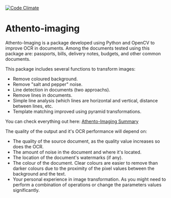 [![Code Climate](https://codeclimate.com/repos/55394aa2e30ba00af8001be9/badges/8ee3783737be9e27c1f0/gpa.svg)](https://codeclimate.com/repos/55394aa2e30ba00af8001be9/feed) 

# Athento-imaging

Athento-Imaging is a package developed using Python and OpenCV to improve OCR in
documents. Among the documents tested using this package are: passports, bills,
delivery notes, budgets, and other common documents.

This package includes several functions to transform images:

- Remove coloured background.
- Remove "salt and pepper" noise.
- Line detection in documents (two approachs).
- Remove lines in documents.
- Simple line analysis (which lines are horizontal and vertical, distance between lines, etc.
- Template matching improved using pyramid transformations.


You can check everything out here: [Athento-Imaging Summary](<docs/SUMMARY.md>)

The quality of the output and it's OCR performance will depend on:

- The quality of the source document, as the quality value increases so does the OCR.
- The amount of noise in the document and where it's located.
- The location of the document's watermarks (if any).
- The colour of the document. Clear colours are easier to remove than darker colours due to the proximity of the pixel values between the background and the text.
- Your personal experience in image transformation. As you might need to perform  a combination of operations or change the parameters values significantly.